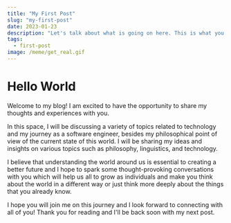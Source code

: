 ```yaml
---
title: "My First Post"
slug: "my-first-post"
date: 2023-01-23
description: "Let's talk about what is going on here. This is what you should expect from me in the future."
tags:
  - first-post
image: /meme/get_real.gif
---
```


# Hello World

Welcome to my blog! I am excited to have the opportunity to share my thoughts and experiences with you.

In this space, I will be discussing a variety of topics related to technology and my journey as a software engineer, besides my philosophical point of view of the current state of this world. I will be sharing my ideas and insights on various topics such as philosophy, linguistics, and technology.

I believe that understanding the world around us is essential to creating a better future and I hope to spark some thought-provoking conversations with you which will help us all to grow as individuals and make you think about the world in a different way or
just think more deeply about the things that you already know.

I hope you will join me on this journey and I look forward to connecting with all of you! Thank you for reading and I'll be back soon with my next post.
